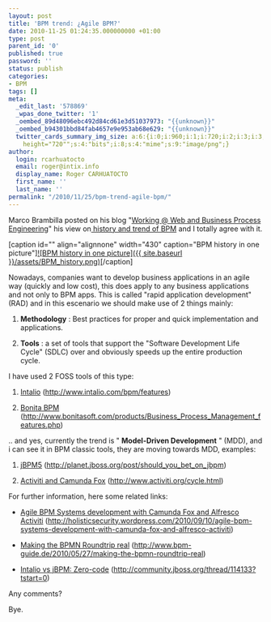 ```yaml
---
layout: post
title: 'BPM trend: ¿Agile BPM?'
date: 2010-11-25 01:24:35.000000000 +01:00
type: post
parent_id: '0'
published: true
password: ''
status: publish
categories:
- BPM
tags: []
meta:
  _edit_last: '578869'
  _wpas_done_twitter: '1'
  _oembed_89d48096ebc492d84cd61e3d51037973: "{{unknown}}"
  _oembed_b94301bbd84fab4657e9e953ab68e629: "{{unknown}}"
  twitter_cards_summary_img_size: a:6:{i:0;i:960;i:1;i:720;i:2;i:3;i:3;s:24:"width="960"
    height="720"";s:4:"bits";i:8;s:4:"mime";s:9:"image/png";}
author:
  login: rcarhuatocto
  email: roger@intix.info
  display_name: Roger CARHUATOCTO
  first_name: ''
  last_name: ''
permalink: "/2010/11/25/bpm-trend-agile-bpm/"
---
```

Marco Brambilla posted on his blog "[Working @ Web and Business Process Engineering](http://marcobrambi.blogspot.com/)" his view on[ history and trend of BPM](http://marcobrambi.blogspot.com/2010/10/bpm-history-in-one-picture.html) and I totally agree with it.

  


[caption id="" align="alignnone" width="430" caption="BPM history in one picture"][![BPM history in one picture]({{ site.baseurl }}/assets/BPM_history.png)](http://marcobrambi.blogspot.com/2010/10/bpm-history-in-one-picture.html)[/caption]

  


Nowadays, companies want to develop business applications in an agile way (quickly and low cost), this does apply to any business applications and not only to BPM apps. This is called "rapid application development" (RAD) and in this escenario we should make use of 2 things mainly:

  


  

  1.  **Methodology** : Best practices for proper and quick implementation and applications.
  

  2.  **Tools** : a set of tools that support the "Software Development Life Cycle" (SDLC) over and obviously speeds up the entire production cycle.
  

  


I have used 2 FOSS tools of this type:

  


  

  1. [Intalio](http://www.intalio.com/bpm/features) (http://www.intalio.com/bpm/features)  

  

  2. [Bonita BPM](http://www.bonitasoft.com/products/Business_Process_Management_features.php) (http://www.bonitasoft.com/products/Business_Process_Management_features.php)  

  

  


.. and yes, currently the trend is " **Model-Driven Development** " (MDD), and i can see it in BPM classic tools, they are moving towards MDD, examples:

  


  

  1. [jBPM5](http://planet.jboss.org/post/should_you_bet_on_jbpm) (http://planet.jboss.org/post/should_you_bet_on_jbpm)  

  

  2. [Activiti and Camunda Fox](http://www.activiti.org/cycle.html) (http://www.activiti.org/cycle.html)  

  

  


For further information, here some related links:

  


  

  * [Agile BPM Systems development with Camunda Fox and Alfresco Activiti](http://holisticsecurity.wordpress.com/2010/09/10/agile-bpm-systems-development-with-camunda-fox-and-alfresco-activiti) (http://holisticsecurity.wordpress.com/2010/09/10/agile-bpm-systems-development-with-camunda-fox-and-alfresco-activiti)
  

  * [Making the BPMN Roundtrip real](http://www.bpm-guide.de/2010/05/27/making-the-bpmn-roundtrip-real) (http://www.bpm-guide.de/2010/05/27/making-the-bpmn-roundtrip-real)
  

  * [Intalio vs jBPM: Zero-code](http://community.jboss.org/thread/114133?tstart=0) (http://community.jboss.org/thread/114133?tstart=0)
  

  


Any comments?

  


Bye.

  

